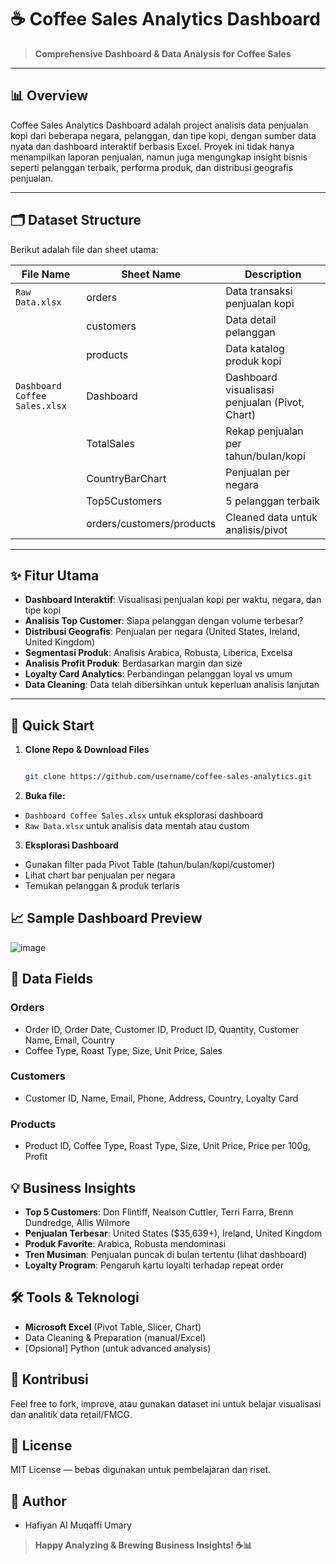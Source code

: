 # ☕ Coffee Sales Analytics Dashboard

> **Comprehensive Dashboard & Data Analysis for Coffee Sales**

---

## 📊 Overview

Coffee Sales Analytics Dashboard adalah project analisis data penjualan kopi dari beberapa negara, pelanggan, dan tipe kopi, dengan sumber data nyata dan dashboard interaktif berbasis Excel. Proyek ini tidak hanya menampilkan laporan penjualan, namun juga mengungkap insight bisnis seperti pelanggan terbaik, performa produk, dan distribusi geografis penjualan.

---

## 🗂️ Dataset Structure

Berikut adalah file dan sheet utama:

| File Name                    | Sheet Name        | Description                                      |
|------------------------------|-------------------|--------------------------------------------------|
| `Raw Data.xlsx`              | orders            | Data transaksi penjualan kopi                    |
|                              | customers         | Data detail pelanggan                            |
|                              | products          | Data katalog produk kopi                         |
| `Dashboard Coffee Sales.xlsx` | Dashboard         | Dashboard visualisasi penjualan (Pivot, Chart)   |
|                              | TotalSales        | Rekap penjualan per tahun/bulan/kopi             |
|                              | CountryBarChart   | Penjualan per negara                             |
|                              | Top5Customers     | 5 pelanggan terbaik                              |
|                              | orders/customers/products | Cleaned data untuk analisis/pivot            |

---

## ✨ Fitur Utama

- **Dashboard Interaktif**: Visualisasi penjualan kopi per waktu, negara, dan tipe kopi
- **Analisis Top Customer**: Siapa pelanggan dengan volume terbesar?
- **Distribusi Geografis**: Penjualan per negara (United States, Ireland, United Kingdom)
- **Segmentasi Produk**: Analisis Arabica, Robusta, Liberica, Excelsa
- **Analisis Profit Produk**: Berdasarkan margin dan size
- **Loyalty Card Analytics**: Perbandingan pelanggan loyal vs umum
- **Data Cleaning**: Data telah dibersihkan untuk keperluan analisis lanjutan

---

## 🚀 Quick Start

1. **Clone Repo & Download Files**
   ```sh
   
   git clone https://github.com/username/coffee-sales-analytics.git

2. **Buka file:**

- `Dashboard Coffee Sales.xlsx` untuk eksplorasi dashboard
- `Raw Data.xlsx` untuk analisis data mentah atau custom

3. **Eksplorasi Dashboard**

- Gunakan filter pada Pivot Table (tahun/bulan/kopi/customer)
- Lihat chart bar penjualan per negara
- Temukan pelanggan & produk terlaris


## 📈 Sample Dashboard Preview

  ![image](https://github.com/user-attachments/assets/21da0e0a-6d58-491f-a8bb-b3ac168d1f5b)

## 📝 Data Fields

### Orders

- Order ID, Order Date, Customer ID, Product ID, Quantity, Customer Name, Email, Country
- Coffee Type, Roast Type, Size, Unit Price, Sales

### Customers

- Customer ID, Name, Email, Phone, Address, Country, Loyalty Card

### Products

- Product ID, Coffee Type, Roast Type, Size, Unit Price, Price per 100g, Profit


## 💡 Business Insights

- **Top 5 Customers**: Don Flintiff, Nealson Cuttler, Terri Farra, Brenn Dundredge, Allis Wilmore
- **Penjualan Terbesar**: United States ($35,639+), Ireland, United Kingdom
- **Produk Favorite**: Arabica, Robusta mendominasi
- **Tren Musiman**: Penjualan puncak di bulan tertentu (lihat dashboard)
- **Loyalty Program**: Pengaruh kartu loyalti terhadap repeat order


## 🛠️ Tools & Teknologi

- **Microsoft Excel** (Pivot Table, Slicer, Chart)
- Data Cleaning & Preparation (manual/Excel)
- [Opsional] Python (untuk advanced analysis)


## 🤝 Kontribusi

Feel free to fork, improve, atau gunakan dataset ini untuk belajar visualisasi dan analitik data retail/FMCG.


## 📜 License

MIT License — bebas digunakan untuk pembelajaran dan riset.

## 👤 Author

- Hafiyan Al Muqaffi Umary

> **Happy Analyzing & Brewing Business Insights! ☕📊**
